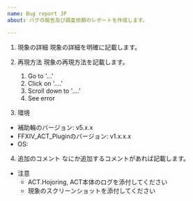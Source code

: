 ```yaml
---
name: Bug report JP
about: バグの報告及び調査依頼のレポートを作成します。

---
```


1. 現象の詳細
現象の詳細を明確に記載します。

2. 再現方法
現象の再現方法を記載します。
    1. Go to '...'
    2. Click on '....'
    3. Scroll down to '....'
    4. See error

3. 環境
 - 補助輪のバージョン: v5.x.x
 - FFXIV_ACT_Pluginのバージョン: v1.x.x.x
 - OS: 

4. 追加のコメント
なにか追加するコメントがあれば記載します。

* 注意  
    * ACT.Hojoring, ACT本体のログを添付してください
    * 現象のスクリーンショットを添付してください
